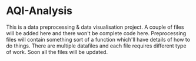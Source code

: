 # AQI-Analysis
This is a data preprocessing &amp; data visualisation project.
A couple of files will be added here and there won't be complete code here. Preprocessing files will contain something sort of a function which'll have details of how to do things.
There are multiple datafiles and each file requires different type of work. 
Soon all the files will be updated.
